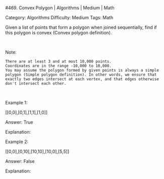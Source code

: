 #469. Convex Polygon | Algorithms | Medium | Math

Category: Algorithms
Difficulty: Medium
Tags: Math

Given a list of points that form a polygon when joined sequentially, find if this polygon is convex (Convex polygon definition).

 

Note:


	There are at least 3 and at most 10,000 points.
	Coordinates are in the range -10,000 to 10,000.
	You may assume the polygon formed by given points is always a simple polygon (Simple polygon definition). In other words, we ensure that exactly two edges intersect at each vertex, and that edges otherwise don't intersect each other.


 

Example 1:


[[0,0],[0,1],[1,1],[1,0]]

Answer: True

Explanation:


Example 2:


[[0,0],[0,10],[10,10],[10,0],[5,5]]

Answer: False

Explanation:


